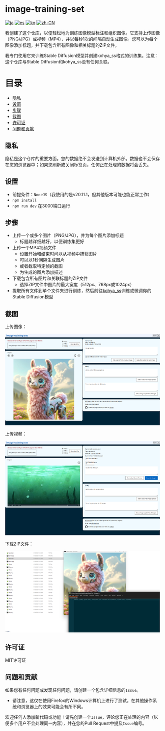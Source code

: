 # image-training-set

[![ja](https://img.shields.io/badge/lang-Japanese-green?color=1a5296)](https://github.com/machinellama/image-training-set/blob/main/translated-md/README.ja.md)
[![es](https://img.shields.io/badge/lang-Spanish-green?color=1a5296)](https://github.com/machinellama/image-training-set/blob/main/translated-md/README.es.md)
[![ko](https://img.shields.io/badge/lang-Korean-green?color=1a5296)](https://github.com/machinellama/image-training-set/blob/main/translated-md/README.ko.md)
[![zh-CN](https://img.shields.io/badge/lang-Simplified--Chinese-green?color=1a5296)](https://github.com/machinellama/image-training-set/blob/main/translated-md/README.zh-CN.md)

我创建了这个仓库，以便轻松地为训练图像模型标注和组织图像。它支持上传图像（PNG/JPG）或视频（MP4），并以每秒1次的间隔自动生成图像。您可以为每个图像添加标题，并下载包含所有图像和相关标题的ZIP文件。

我专门使用它来训练Stable Diffusion模型并创建kohya_ss格式的训练集。注意：这个仓库与Stable Diffusion和kohya_ss没有任何关联。

# 目录
- [隐私](#隐私)
- [设置](#设置)
- [步骤](#步骤)
- [截图](#截图)
- [许可证](#许可证)
- [问题和贡献](#问题和贡献)

## 隐私
隐私是这个仓库的重要方面。您的数据绝不会发送到计算机外部。数据也不会保存在您的浏览器中；如果您刷新或关闭标签页，任何正在处理的数据将会丢失。

## 设置

- 前提条件：`NodeJS`（我使用的是v20.11.1，但其他版本可能也能正常工作）
- `npm install`
- `npm run dev` 在3000端口运行

## 步骤

- 上传一个或多个图片（PNG/JPG），并为每个图片添加标题
  - 标题越详细越好，以便训练集更好
- 上传一个MP4视频文件
  - 设置开始和结束时间以从视频中捕获图片
  - 可以以1秒间隔生成图片
  - 或者截取特定帧的截图
  - 为生成的图片添加描述
- 下载包含所有图片和关联标题的ZIP文件
  - 选择ZIP文件中图片的最大宽度（512px、768px或1024px）
- 提取所有文件到单个文件夹进行训练，然后前往[kohya_ss](https://github.com/bmaltais/kohya_ss)训练或微调你的Stable Diffusion模型

## 截图

上传图像：

<img src="../images/its1.png" alt="image-training-set" width="650"/>

上传视频：

<img src="../images/its2.png" alt="image-training-set" width="650"/>

下载ZIP文件：

<img src="../images/its3.png" alt="image-training-set" width="650"/>

## 许可证
MIT许可证

## 问题和贡献
如果您有任何问题或发现任何问题，请创建一个包含详细信息的`Issue`。
  - 请注意，这仅在使用Firefox的Windows计算机上进行了测试。在其他操作系统和浏览器上的效果可能会有所不同。

欢迎任何人添加新代码或功能！请先创建一个`Issue`，评论您正在处理的内容（以便多个用户不会处理同一内容），并在您的Pull Request中提及`Issue`编号。
